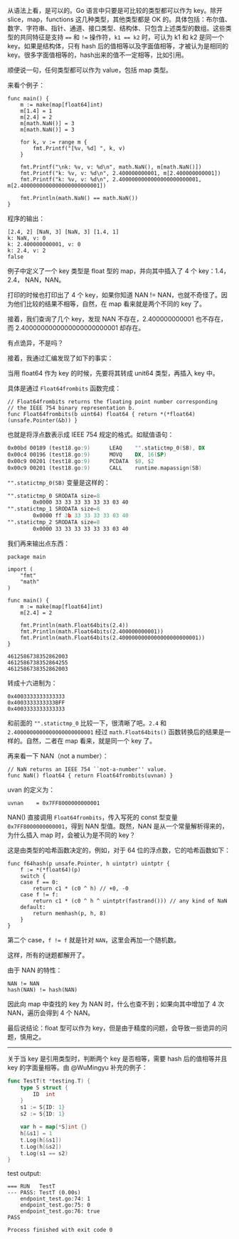 从语法上看，是可以的。Go 语言中只要是可比较的类型都可以作为 key。除开 slice，map，functions 这几种类型，其他类型都是 OK 的。具体包括：布尔值、数字、字符串、指针、通道、接口类型、结构体、只包含上述类型的数组。这些类型的共同特征是支持 `==` 和 `!=` 操作符，`k1 == k2` 时，可认为 k1 和 k2 是同一个 key。如果是结构体，只有 hash 后的值相等以及字面值相等，才被认为是相同的 key。很多字面值相等的，hash出来的值不一定相等，比如引用。

顺便说一句，任何类型都可以作为 value，包括 map 类型。

来看个例子：

```golang
func main() {
	m := make(map[float64]int)
	m[1.4] = 1
	m[2.4] = 2
	m[math.NaN()] = 3
	m[math.NaN()] = 3

	for k, v := range m {
		fmt.Printf("[%v, %d] ", k, v)
	}

	fmt.Printf("\nk: %v, v: %d\n", math.NaN(), m[math.NaN()])
	fmt.Printf("k: %v, v: %d\n", 2.400000000001, m[2.400000000001])
	fmt.Printf("k: %v, v: %d\n", 2.4000000000000000000000001, m[2.4000000000000000000000001])

	fmt.Println(math.NaN() == math.NaN())
}
```

程序的输出：

```shell
[2.4, 2] [NaN, 3] [NaN, 3] [1.4, 1] 
k: NaN, v: 0
k: 2.400000000001, v: 0
k: 2.4, v: 2
false
```

例子中定义了一个 key 类型是 float 型的 map，并向其中插入了 4 个 key：1.4， 2.4， NAN，NAN。

打印的时候也打印出了 4 个 key，如果你知道 NAN != NAN，也就不奇怪了。因为他们比较的结果不相等，自然，在 map 看来就是两个不同的 key 了。

接着，我们查询了几个 key，发现 NAN 不存在，2.400000000001 也不存在，而 2.4000000000000000000000001 却存在。

有点诡异，不是吗？

接着，我通过汇编发现了如下的事实：

当用 float64 作为 key 的时候，先要将其转成 unit64 类型，再插入 key 中。

具体是通过 `Float64frombits` 函数完成：

```golang
// Float64frombits returns the floating point number corresponding
// the IEEE 754 binary representation b.
func Float64frombits(b uint64) float64 { return *(*float64)(unsafe.Pointer(&b)) }
```

也就是将浮点数表示成 IEEE 754 规定的格式。如赋值语句：

```asm
0x00bd 00189 (test18.go:9)      LEAQ    "".statictmp_0(SB), DX
0x00c4 00196 (test18.go:9)      MOVQ    DX, 16(SP)
0x00c9 00201 (test18.go:9)      PCDATA  $0, $2
0x00c9 00201 (test18.go:9)      CALL    runtime.mapassign(SB)
```

`"".statictmp_0(SB)` 变量是这样的：

```asm
"".statictmp_0 SRODATA size=8
        0x0000 33 33 33 33 33 33 03 40
"".statictmp_1 SRODATA size=8
        0x0000 ff 3b 33 33 33 33 03 40
"".statictmp_2 SRODATA size=8
        0x0000 33 33 33 33 33 33 03 40
```

我们再来输出点东西：

```golang
package main

import (
	"fmt"
	"math"
)

func main() {
	m := make(map[float64]int)
	m[2.4] = 2

    fmt.Println(math.Float64bits(2.4))
	fmt.Println(math.Float64bits(2.400000000001))
	fmt.Println(math.Float64bits(2.4000000000000000000000001))
}
```

```shell
4612586738352862003
4612586738352864255
4612586738352862003
```

转成十六进制为：

```shell
0x4003333333333333
0x4003333333333BFF
0x4003333333333333
```

和前面的 `"".statictmp_0` 比较一下，很清晰了吧。`2.4` 和 `2.4000000000000000000000001` 经过 `math.Float64bits()` 函数转换后的结果是一样的。自然，二者在 map 看来，就是同一个 key 了。

再来看一下 NAN（not a number）：

```golang
// NaN returns an IEEE 754 ``not-a-number'' value.
func NaN() float64 { return Float64frombits(uvnan) }
```

uvan 的定义为：

```golang
uvnan    = 0x7FF8000000000001
```

NAN() 直接调用 `Float64frombits`，传入写死的 const 型变量 `0x7FF8000000000001`，得到 NAN 型值。既然，NAN 是从一个常量解析得来的，为什么插入 map 时，会被认为是不同的 key？

这是由类型的哈希函数决定的，例如，对于 64 位的浮点数，它的哈希函数如下：

```golang
func f64hash(p unsafe.Pointer, h uintptr) uintptr {
	f := *(*float64)(p)
	switch {
	case f == 0:
		return c1 * (c0 ^ h) // +0, -0
	case f != f:
		return c1 * (c0 ^ h ^ uintptr(fastrand())) // any kind of NaN
	default:
		return memhash(p, h, 8)
	}
}
```

第二个 case，`f != f` 就是针对 `NAN`，这里会再加一个随机数。

这样，所有的谜题都解开了。

由于 NAN 的特性：

```shell
NAN != NAN
hash(NAN) != hash(NAN)
```

因此向 map 中查找的 key 为 NAN 时，什么也查不到；如果向其中增加了 4 次 NAN，遍历会得到 4 个 NAN。

最后说结论：float 型可以作为 key，但是由于精度的问题，会导致一些诡异的问题，慎用之。

---

关于当 key 是引用类型时，判断两个 key 是否相等，需要 hash 后的值相等并且 key 的字面量相等。由 @WuMingyu 补充的例子：

```go
func TestT(t *testing.T) {
	type S struct {
		ID	int
	}
	s1 := S{ID: 1}
	s2 := S{ID: 1}

	var h = map[*S]int {}
	h[&s1] = 1
	t.Log(h[&s1])
	t.Log(h[&s2])
	t.Log(s1 == s2)
}
```
test output:
```shell
=== RUN   TestT
--- PASS: TestT (0.00s)
    endpoint_test.go:74: 1
    endpoint_test.go:75: 0
    endpoint_test.go:76: true
PASS

Process finished with exit code 0
```
